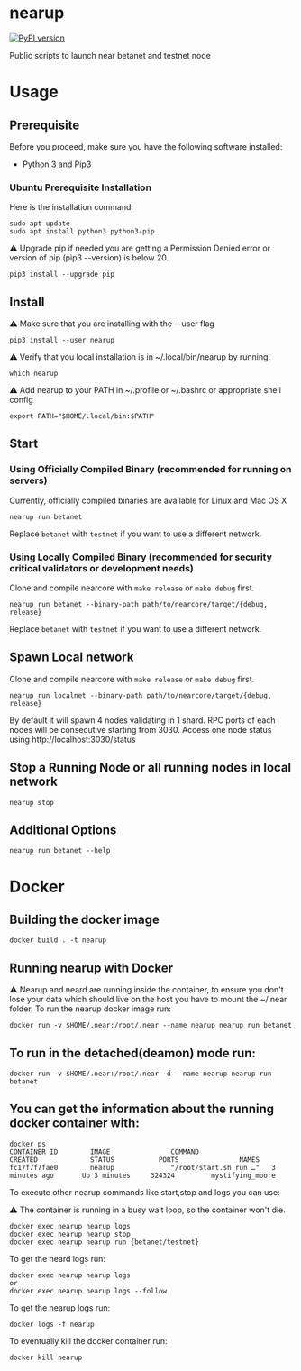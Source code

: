 # nearup

[![PyPI version](https://badge.fury.io/py/nearup.svg)](https://pypi.org/project/nearup/)

Public scripts to launch near betanet and testnet node

# Usage

## Prerequisite

Before you proceed, make sure you have the following software installed:

* Python 3 and Pip3

### Ubuntu Prerequisite Installation

Here is the installation command:

```
sudo apt update
sudo apt install python3 python3-pip
```

:warning:  Upgrade pip if needed you are getting a Permission Denied error or version of pip (pip3 --version) is below 20.
```
pip3 install --upgrade pip
```
## Install
:warning: Make sure that you are installing with the --user flag
```
pip3 install --user nearup
```

:warning: Verify that you local installation is in ~/.local/bin/nearup by running:
```
which nearup
```

:warning: Add nearup to your PATH in ~/.profile or ~/.bashrc or appropriate shell config
```
export PATH="$HOME/.local/bin:$PATH"
```

## Start

### Using Officially Compiled Binary (recommended for running on servers)

Currently, officially compiled binaries are available for Linux and Mac OS X

```
nearup run betanet
```

Replace `betanet` with `testnet` if you want to use a different network.

### Using Locally Compiled Binary (recommended for security critical validators or development needs)

Clone and compile nearcore with `make release` or `make debug` first.

```
nearup run betanet --binary-path path/to/nearcore/target/{debug, release}
```

Replace `betanet` with `testnet` if you want to use a different network.

## Spawn Local network

Clone and compile nearcore with `make release` or `make debug` first.

```
nearup run localnet --binary-path path/to/nearcore/target/{debug, release}
```

By default it will spawn 4 nodes validating in 1 shard.
RPC ports of each nodes will be consecutive starting from 3030.
Access one node status using http://localhost:3030/status

## Stop a Running Node or all running nodes in local network

```
nearup stop
```

## Additional Options

```
nearup run betanet --help
```

# Docker
## Building the docker image
```
docker build . -t nearup
```

## Running nearup with Docker
:warning: Nearup and neard are running inside the container, to ensure you don't lose your data which should live on the host you have to mount the ~/.near folder.
To run the nearup docker image run:
```
docker run -v $HOME/.near:/root/.near --name nearup nearup run betanet
```

## To run in the detached(deamon) mode run:
```
docker run -v $HOME/.near:/root/.near -d --name nearup nearup run betanet
```

## You can get the information about the running docker container with:
```
docker ps
CONTAINER ID        IMAGE               COMMAND                  CREATED             STATUS           PORTS               NAMES
fc17f7f7fae0        nearup              "/root/start.sh run …"   3 minutes ago       Up 3 minutes     324324         mystifying_moore
```

To execute other nearup commands like start,stop  and logs you can use:

:warning: The container is running in a busy wait loop, so the container won't die.
```
docker exec nearup nearup logs
docker exec nearup nearup stop
docker exec nearup nearup run {betanet/testnet}
```

To get the neard logs run:
```
docker exec nearup nearup logs
or
docker exec nearup nearup logs --follow
```
To get the nearup logs run:
```
docker logs -f nearup
```

To eventually kill the docker container run:
```
docker kill nearup
```
